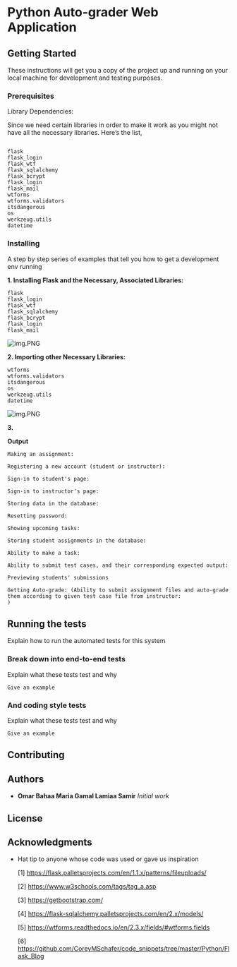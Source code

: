 # Python Auto-grader Web Application


## Getting Started

These instructions will get you a copy of the project up and running on your local machine for development and testing purposes. 

### Prerequisites

Library Dependencies:

Since we need certain libraries in order to make it work as you might not have all the necessary libraries.
Here’s the list,
```

flask
flask_login
flask_wtf
flask_sqlalchemy
flask_bcrypt
flask_login
flask_mail
wtforms
wtforms.validators
itsdangerous
os
werkzeug.utils
datetime
```

### Installing

A step by step series of examples that tell you how to get a development env running

**1. Installing Flask and the Necessary, Associated Libraries:**
```
flask
flask_login
flask_wtf
flask_sqlalchemy
flask_bcrypt
flask_login
flask_mail
```

   ![img.PNG](Capture.PNG)
   
**2. Importing other Necessary Libraries:**
```
wtforms
wtforms.validators
itsdangerous
os
werkzeug.utils
datetime
```

   ![img.PNG](Capture1.PNG)
   
**3.** 

**Output**
```
Making an assignment:
```

```
Registering a new account (student or instructor):
```

```
Sign-in to student's page:
```

```
Sign-in to instructor's page:
```

```
Storing data in the database:
```

```
Resetting password:
```

```
Showing upcoming tasks:
```

```
Storing student assignments in the database:
```

```
Ability to make a task:
```

```
Ability to submit test cases, and their corresponding expected output:
```

```
Previewing students' submissions
```

```
Getting Auto-grade: (Ability to submit assignment files and auto-grade them according to given test case file from instructor:
)
```


## Running the tests

Explain how to run the automated tests for this system

### Break down into end-to-end tests

Explain what these tests test and why

```
Give an example
```

### And coding style tests

Explain what these tests test and why

```
Give an example
```


## Contributing



## Authors

* **Omar Bahaa
    Maria Gamal
    Lamiaa Samir**
   *Initial work*
## License


## Acknowledgments

* Hat tip to anyone whose code was used or gave us inspiration
  
  [1] https://flask.palletsprojects.com/en/1.1.x/patterns/fileuploads/ 
  
  [2] https://www.w3schools.com/tags/tag_a.asp 
  
  [3] https://getbootstrap.com/ 
  
  [4] https://flask-sqlalchemy.palletsprojects.com/en/2.x/models/ 
  
  [5] https://wtforms.readthedocs.io/en/2.3.x/fields/#wtforms.fields 
  
  [6] https://github.com/CoreyMSchafer/code_snippets/tree/master/Python/Flask_Blog
